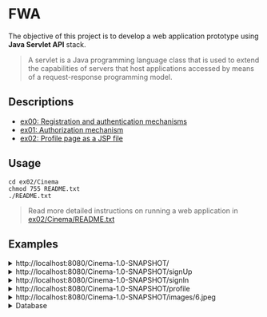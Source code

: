 # FWA
The objective of this project is to develop a web application prototype using **Java Servlet API** stack.
>A servlet is a Java programming language class that is used to extend the capabilities of servers that host applications accessed by means of a request-response programming model.
## Descriptions
- [ex00: Registration and authentication mechanisms](https://github.com/rbiodies/FWA/tree/main/ex00/Cinema)
- [ex01: Authorization mechanism](https://github.com/rbiodies/FWA/tree/main/ex01/Cinema)
- [ex02: Profile page as a JSP file](https://github.com/rbiodies/FWA/tree/main/ex02/Cinema)
## Usage
```
cd ex02/Cinema
chmod 755 README.txt
./README.txt
```
>Read more detailed instructions on running a web application in [ex02/Cinema/README.txt](https://github.com/rbiodies/FWA/blob/main/ex02/Cinema/README.txt)
## Examples
<details>
<summary>http://localhost:8080/Cinema-1.0-SNAPSHOT/</summary>

![](https://user-images.githubusercontent.com/90090114/220174771-b6b2e2e2-18ad-49f6-833d-3ab6948b9a41.png)
</details>
<details>
<summary>http://localhost:8080/Cinema-1.0-SNAPSHOT/signUp</summary>

![](https://user-images.githubusercontent.com/90090114/220174590-de13c60c-4ee6-45d3-9383-6dd63c0e9f36.png)
</details>
<details>
<summary>http://localhost:8080/Cinema-1.0-SNAPSHOT/signIn</summary>

![](https://user-images.githubusercontent.com/90090114/220175022-7443d301-5cef-4e6b-8758-85f49d119dd9.png)
</details>
<details>
<summary>http://localhost:8080/Cinema-1.0-SNAPSHOT/profile</summary>

![](https://user-images.githubusercontent.com/90090114/220174878-292dddc0-0e9d-4ad7-b287-7b7c2db92896.png)
</details>
<details>
<summary>http://localhost:8080/Cinema-1.0-SNAPSHOT/images/6.jpeg</summary>

![](https://user-images.githubusercontent.com/90090114/220175097-a4d11873-4e18-49b8-9134-30cb89928543.png)
</details>
<details>
<summary>Database</summary>

![](https://user-images.githubusercontent.com/90090114/220173890-eee477d5-afca-4af9-bbe4-aacad682dc81.png)
>The password is encrypted using BCrypt algorithm.
</details>
